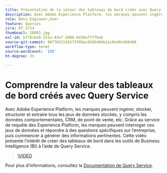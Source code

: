 ```yaml
---
title: Présentation de la valeur des tableaux de bord créés avec Query Service
description: Avec Adobe Experience Platform, les marques peuvent ingérer, stocker, structurer et extraire tous les jeux de données stockés et les jeux de données, y compris les données comportementales, CRM, de point de vente, etc. Grâce au service de requête des Experience Platform, les marques peuvent interroger ces jeux de données et répondre à des questions spécifiques sur l’entreprise, puis commencer à générer des informations pertinentes. Cette vidéo présente l’intérêt de créer des tableaux de bord dans les outils de Business Intelligence (BI) à l’aide de Query Service.
role: Data Engineer,User
feature: Queries
jira: KT-3714
thumbnail: 28981.jpg
exl-id: bf78cbeb-151a-43ef-a90b-6438af7ffbeb
source-git-commit: 90f7621536573f60ac6585404b1ac0e49cb08496
workflow-type: tm+mt
source-wordcount: '156'
ht-degree: 3%

---
```


# Comprendre la valeur des tableaux de bord créés avec Query Service

Avec Adobe Experience Platform, les marques peuvent ingérer, stocker, structurer et extraire tous les jeux de données stockés, y compris les données comportementales, CRM, de point de vente, etc. Grâce au service de requête des Experience Platform, les marques peuvent interroger ces jeux de données et répondre à des questions spécifiques sur l’entreprise, puis commencer à générer des informations pertinentes. Cette vidéo présente l’intérêt de créer des tableaux de bord dans les outils de Business Intelligence (BI) à l’aide de Query Service.

>[!VIDEO](https://video.tv.adobe.com/v/28981?quality=12&learn=on)

Pour plus d’informations, consultez la [Documentation de Query Service](https://experienceleague.adobe.com/docs/experience-platform/query/home.html?lang=fr).

